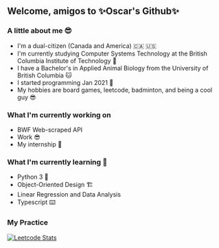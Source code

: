## Welcome, amigos to ✨Oscar's Github✨

### A little about me 😎
* I'm a dual-citizen (Canada and America) 🇨🇦 🇺🇸
* I'm currently studying Computer Systems Technology at the British Columbia Institute of Technology 🏫
* I have a Bachelor's in Applied Animal Biology from the University of British Columbia 🐱
* I started programming Jan 2021 👶
* My hobbies are board games, leetcode, badminton, and being a cool guy 😎

### What I'm currently working on
* BWF Web-scraped API
* Work 😎
* My internship 👷

### What I'm currently learning 📖
* Python 3 🐍
* Object-Oriented Design 🏗️
* Linear Regression and Data Analysis
* Typescript ⌨️

### My Practice
[![Leetcode Stats](https://leetcode.card.workers.dev/?username=oscarla5747&style=auto&extension=activity)](https://leetcode.com/oscarla5747)

<!--
**oscarlaaaa/oscarlaaaa** is a ✨ _special_ ✨ repository because its `README.md` (this file) appears on your GitHub profile.

Here are some ideas to get you started:

- 🔭 I’m currently working on ...
- 🌱 I’m currently learning ...
- 👯 I’m looking to collaborate on ...
- 🤔 I’m looking for help with ...
- 💬 Ask me about ...
- 📫 How to reach me: ...
- 😄 Pronouns: ...
- ⚡ Fun fact: ...
-->
